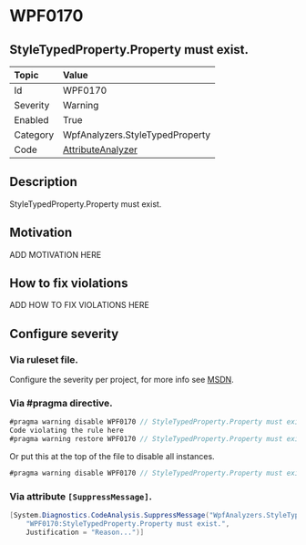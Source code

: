 # WPF0170
## StyleTypedProperty.Property must exist.

| Topic    | Value
| :--      | :--
| Id       | WPF0170
| Severity | Warning
| Enabled  | True
| Category | WpfAnalyzers.StyleTypedProperty
| Code     | [AttributeAnalyzer](https://github.com/DotNetAnalyzers/WpfAnalyzers/blob/master/WpfAnalyzers/Analyzers/AttributeAnalyzer.cs)


## Description

StyleTypedProperty.Property must exist.

## Motivation

ADD MOTIVATION HERE

## How to fix violations

ADD HOW TO FIX VIOLATIONS HERE

<!-- start generated config severity -->
## Configure severity

### Via ruleset file.

Configure the severity per project, for more info see [MSDN](https://msdn.microsoft.com/en-us/library/dd264949.aspx).

### Via #pragma directive.
```C#
#pragma warning disable WPF0170 // StyleTypedProperty.Property must exist.
Code violating the rule here
#pragma warning restore WPF0170 // StyleTypedProperty.Property must exist.
```

Or put this at the top of the file to disable all instances.
```C#
#pragma warning disable WPF0170 // StyleTypedProperty.Property must exist.
```

### Via attribute `[SuppressMessage]`.

```C#
[System.Diagnostics.CodeAnalysis.SuppressMessage("WpfAnalyzers.StyleTypedProperty", 
    "WPF0170:StyleTypedProperty.Property must exist.", 
    Justification = "Reason...")]
```
<!-- end generated config severity -->